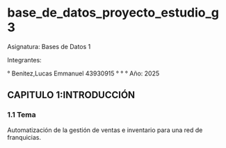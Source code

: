 # base_de_datos_proyecto_estudio_g3

Asignatura: Bases de Datos 1

Integrantes:

° Benitez,Lucas Emmanuel 43930915
°
°
°
Año: 2025

## CAPITULO 1:INTRODUCCIÓN

### 1.1 Tema
Automatización de la gestión de ventas e inventario para una red de franquicias.



